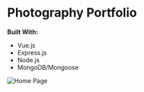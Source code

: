 # Photography Portfolio

__Built With:__
* Vue.js
* Express.js
* Node.js
* MongoDB/Mongoose

![Home Page](https://github.com/Ziyal/PhotographyPortfolio/blob/master/screenshots/home.png "Home Page")